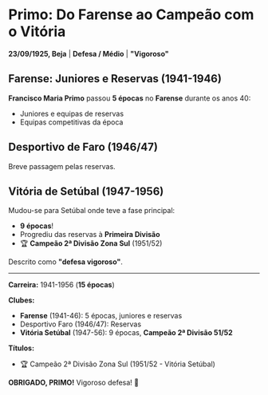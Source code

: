 # Primo: Do Farense ao Campeão com o Vitória

**23/09/1925, Beja** | **Defesa / Médio** | **"Vigoroso"**

## Farense: Juniores e Reservas (1941-1946)

**Francisco Maria Primo** passou **5 épocas** no **Farense** durante os anos 40:
- Juniores e equipas de reservas
- Equipas competitivas da época

## Desportivo de Faro (1946/47)

Breve passagem pelas reservas.

## Vitória de Setúbal (1947-1956)

Mudou-se para Setúbal onde teve a fase principal:
- **9 épocas**!
- Progrediu das reservas à **Primeira Divisão**
- 🏆 **Campeão 2ª Divisão Zona Sul** (1951/52)

Descrito como **"defesa vigoroso"**.

---

**Carreira:** 1941-1956 (**15 épocas**)

**Clubes:**
- **Farense** (1941-46): 5 épocas, juniores e reservas
- Desportivo Faro (1946/47): Reservas
- **Vitória Setúbal** (1947-56): 9 épocas, **Campeão 2ª Divisão 51/52**

**Títulos:**
- 🏆 Campeão 2ª Divisão Zona Sul (1951/52 - Vitória Setúbal)

**OBRIGADO, PRIMO!** Vigoroso defesa! 🦁
